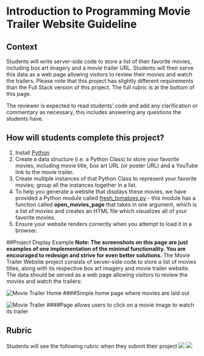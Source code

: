 Introduction to Programming Movie Trailer Website Guideline
===========================================================

## Context

Students will write server-side code to store a list of their favorite movies, including box art imagery and a movie trailer URL. Students will then serve this data as a web page allowing visitors to review their movies and watch the trailers. Please note that this project has slightly different requirements than the Full Stack version of this project. The full rubric is at the bottom of this page. 

The reviewer is expected to read students’ code and add any clarification or commentary as necessary, this includes answering any questions the students have.

## How will students complete this project? 
1. Install [Python](https://www.python.org/) 
2. Create a data structure (i.e. a Python Class) to store your favorite movies, including movie title, box art URL (or poster URL) and a YouTube link to the movie trailer. 
3. Create multiple instances of that Python Class to represent your favorite movies; group all the instances together in a list. 
4. To help you generate a website that displays these movies, we have provided a Python module called <a href="https://s3.amazonaws.com/udacity-hosted-downloads/ud036/fresh_tomatoes.py" target="_blank">fresh_tomatoes.py</a> - this module has a function called **open_movies_page** that takes in one argument, which is a list of movies and creates an HTML file which visualizes all of your favorite movies. 
5. Ensure your website renders correctly when you attempt to load it in a browser. 

##Project Display Example 
**Note: The screenshots on this page are just examples of one implementation of the minimal functionality. You are encouraged to redesign and strive for even better solutions.** The Movie Trailer Website project consists of server-side code to store a list of movies titles, along with its respective box art imagery and movie trailer website. The data should be served as a web page allowing visitors to review the movies and watch the trailers: 

![Movie Trailer Home](https://i.imgur.com/StTWsH9.png) 
####Simple home page where movies are laid out

![Movie Trailer](https://i.imgur.com/18cp1qa.png) 
####Page allows users to click on a movie image to watch its trailer

## Rubric
Students will see the following rubric when they submit their project
![](http://i.imgur.com/jlcpmz6.png)
![](http://i.imgur.com/28AilYv.png)
